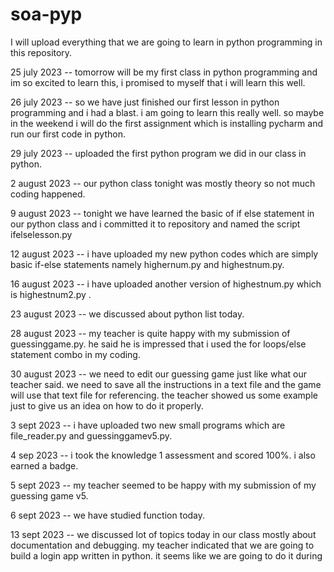 # soa-pyp

I will upload everything that we are going to learn in python programming in this repository.  

25 july 2023 -- tomorrow will be my first class in python programming and im so excited to learn this, i promised to myself that i will learn this well.

26 july 2023 -- so we have just finished our first lesson in python programming and i had a blast. i am going to learn this really well. so maybe in the weekend i will do the first assignment which is installing pycharm and run our first code in python.

29 july 2023 -- uploaded the first python program we did in our class in python.

2 august 2023 -- our python class tonight was mostly theory so not much coding happened.

9 august 2023 -- tonight we have learned the basic of if else statement in our python class and i committed it to repository and named the script ifelselesson.py

12 august 2023 -- i have uploaded my new python codes which are simply basic if-else statements namely highernum.py and highestnum.py.

16 august 2023 -- i have uploaded another version of highestnum.py which is highestnum2.py .

23 august 2023 -- we discussed about python list today.

28 august 2023 -- my teacher is quite happy with my submission of guessinggame.py. he said he is impressed that i used the for loops/else statement combo in my coding. 

30 august 2023 -- we need to edit our guessing game just like what our teacher said. we need to save all the instructions in a text file and the game will use that text file for referencing. the teacher showed us some example just to give us an idea on how to do it properly.

3 sept 2023 -- i have uploaded two new small programs which are file_reader.py and guessinggamev5.py. 

4 sep 2023 -- i took the knowledge 1 assessment and scored 100%. i also earned a badge.

5 sept 2023 -- my teacher seemed to be happy with my submission of my guessing game v5.

6 sept 2023 -- we have studied function today.

13 sept 2023 -- we discussed lot of topics today in our class mostly about documentation and debugging. my teacher indicated that we are going to build a login app written in python.
it seems like we are going to do it during
